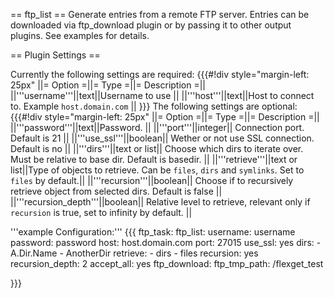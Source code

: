 
== ftp_list ==
Generate entries from a remote FTP server. Entries can be downloaded via ftp_download plugin or by passing it to other output plugins. See examples for details.

== Plugin Settings ==

Currently the following settings are required:
{{{#!div style="margin-left: 25px"
||= Option =||= Type =||= Description =||
||'''username'''||text||Username to use ||
||'''host'''||text||Host to connect to. Example `host.domain.com` ||
}}}
The following settings are optional:
{{{#!div style="margin-left: 25px"
||= Option =||= Type =||= Description =||
||'''password'''||text||Password. ||
||'''port'''||integer|| Connection port. Default is 21 ||
||'''use_ssl'''||boolean|| Wether or not use SSL connection. Default is no ||
||'''dirs'''||text or list|| Choose which dirs to iterate over. Must be relative to base dir. Default is basedir. ||
||'''retrieve'''||text or list||Type of objects to retrieve. Can be `files`, `dirs` and `symlinks`. Set to `files` by default.||
||'''recursion'''||boolean|| Choose if to recursively retrieve object from selected dirs. Default is false ||
||'''recursion_depth'''||boolean|| Relative level to retrieve, relevant only if `recursion` is true, set to infinity by default. ||

'''example Configuration:'''
{{{
ftp_task:
  ftp_list:
    username: username
    password: password
    host: host.domain.com
    port: 27015
    use_ssl: yes
    dirs: 
      - A.Dir.Name
      - AnotherDir
    retrieve: 
      - dirs
      - files
    recursion: yes
    recursion_depth: 2 
  accept_all: yes
  ftp_download: 
    ftp_tmp_path: /flexget_test

}}}